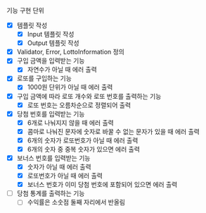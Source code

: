 기능 구현 단위
- [X] 템플릿 작성
  - [X] Input 템플릿 작성 
  - [X] Output 템플릿 작성
- [X] Validator, Error, LottoInformation 정의
- [X] 구입 금액을 입력받는 기능
  - [X] 자연수가 아닐 때 에러 출력
- [X] 로또를 구입하는 기능
  - [X] 1000원 단위가 아닐 때 에러 출력
- [X] 구입 금액에 따라 로또 개수와 로또 번호를 출력하는 기능
  - [X] 로또 번호는 오름차순으로 정렬되어 출력
- [X] 당첨 번호를 입력받는 기능
  - [X] 6개로 나눠지지 않을 때 에러 출력
  - [X] 콤마로 나눠진 문자에 숫자로 바꿀 수 없는 문자가 있을 때 에러 출력
  - [X] 6개의 숫자가 로또번호가 아닐 때 에러 출력
  - [X] 6개의 숫자 중 중복 숫자가 있으면 에러 출력
- [X] 보너스 번호를 입력받는 기능
  - [X] 숫자가 아닐 때 에러 출력
  - [X] 로또번호가 아닐 때 에러 출력
  - [X] 보너스 번호가 이미 당첨 번호에 포함되어 있으면 에러 출력
- [ ] 당첨 통계를 출력하는 기능
  - [ ] 수익률은 소숫점 둘째 자리에서 반올림